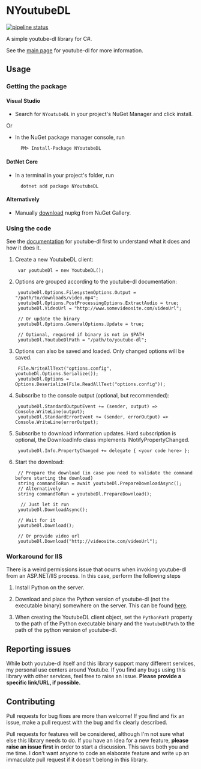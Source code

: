 # NYoutubeDL

[![pipeline status](https://gitlab.com/BrianAllred/NYoutubeDL/badges/master/pipeline.svg)](https://gitlab.com/BrianAllred/NYoutubeDL/commits/master)

A simple youtube-dl library for C#.

See the [main page](https://rg3.github.io/youtube-dl/) for youtube-dl for more information.

## Usage

### Getting the package

#### Visual Studio

* Search for `NYoutubeDL` in your project's NuGet Manager and click install.
  
Or

* In the NuGet package manager console, run

        PM> Install-Package NYoutubeDL

#### DotNet Core

* In a terminal in your project's folder, run

        dotnet add package NYoutubeDL

#### Alternatively

* Manually [download](https://www.nuget.org/packages/NYoutubeDL/) nupkg from NuGet Gallery.

### Using the code

See the [documentation](https://github.com/rg3/youtube-dl/blob/master/README.md#readme) for youtube-dl first to understand what it does and how it does it.

1. Create a new YoutubeDL client:

        var youtubeDl = new YoutubeDL();

2. Options are grouped according to the youtube-dl documentation:

        youtubeDl.Options.FilesystemOptions.Output = "/path/to/downloads/video.mp4";
        youtubeDl.Options.PostProcessingOptions.ExtractAudio = true;
        youtubeDl.VideoUrl = "http://www.somevideosite.com/videoUrl";

        // Or update the binary
        youtubeDl.Options.GeneralOptions.Update = true;

        // Optional, required if binary is not in $PATH
        youtubeDl.YoutubeDlPath = "/path/to/youtube-dl";

3. Options can also be saved and loaded. Only changed options will be saved.

        File.WriteAllText("options.config", youtubeDl.Options.Serialize());
        youtubeDl.Options = Options.Deserialize(File.ReadAllText("options.config"));

4. Subscribe to the console output (optional, but recommended):

        youtubeDl.StandardOutputEvent += (sender, output) => Console.WriteLine(output);
        youtubeDl.StandardErrorEvent += (sender, errorOutput) => Console.WriteLine(errorOutput);

5. Subscribe to download information updates. Hard subscription is optional, the DownloadInfo class implements INotifyPropertyChanged.

        youtubeDl.Info.PropertyChanged += delegate { <your code here> };

6. Start the download:

        // Prepare the download (in case you need to validate the command before starting the download)
        string commandToRun = await youtubeDl.PrepareDownloadAsync();
        // Alternatively
        string commandToRun = youtubeDl.PrepareDownload();

         // Just let it run
        youtubeDl.DownloadAsync();

        // Wait for it
        youtubeDl.Download();

        // Or provide video url
        youtubeDl.Download("http://videosite.com/videoUrl");

### Workaround for IIS

There is a weird permissions issue that ocurrs when invoking youtube-dl from an ASP.NET/IIS process. In this case, perform the following steps

1. Install Python on the server.

2. Download and place the Python version of youtube-dl (not the executable binary) somewhere on the server. This can be found [here](https://yt-dl.org/downloads/latest/youtube-dl).

3. When creating the YoutubeDL client object, set the `PythonPath` property to the path of the Python executable binary and the `YoutubeDlPath` to the path of the python version of youtube-dl.

## Reporting issues

While both youtube-dl itself and this library support many different services, my personal use centers around Youtube. If you find any bugs using this library with other services, feel free to raise an issue. **Please provide a specific link/URL, if possible.**

## Contributing

Pull requests for bug fixes are more than welcome! If you find and fix an issue, make a pull request with the bug and fix clearly described.

Pull requests for features will be considered, although I'm not sure what else this library needs to do. If you have an idea for a new feature, **please raise an issue first** in order to start a discussion. This saves both you and me time. I don't want anyone to code an elaborate feature and write up an immaculate pull request if it doesn't belong in this library.